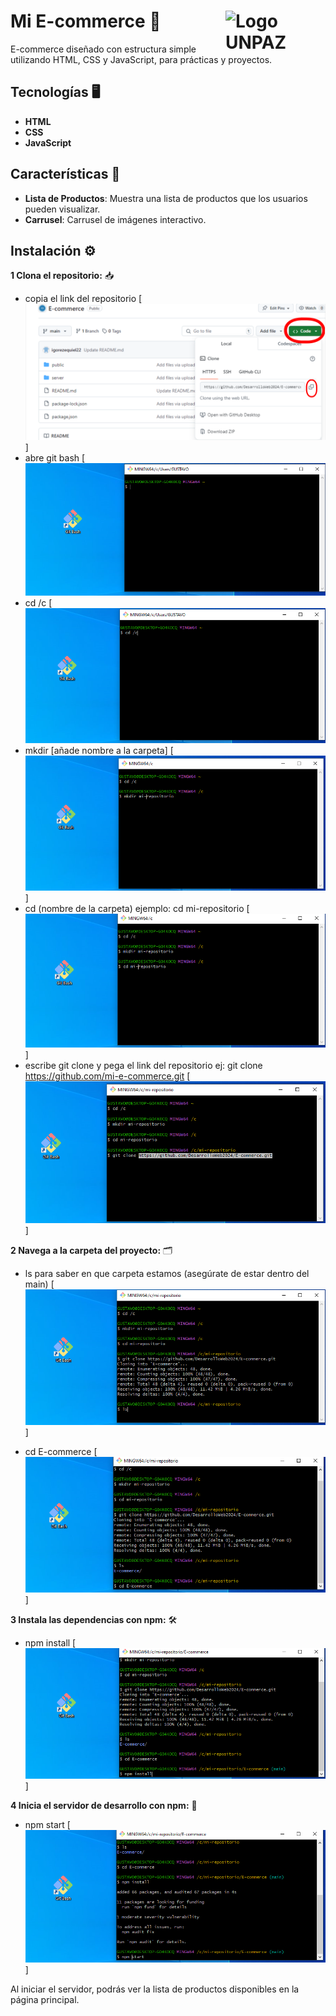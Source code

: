 <h1>
    Mi E-commerce 🛒
    <img src="https://www.unpaz.edu.ar/sites/default/files/unpaz_logo_2020.png" alt="Logo UNPAZ" width="160" align="right">
</h1>


E-commerce diseñado con estructura simple utilizando HTML, CSS y JavaScript, para prácticas y proyectos.

## Tecnologías 🖥 

- **HTML**
- **CSS** 
- **JavaScript**

## Características 🧩

- **Lista de Productos**: Muestra una lista de productos que los usuarios pueden visualizar.
- **Carrusel**: Carrusel de imágenes interactivo.

## Instalación ⚙️

**1 Clona el repositorio:** 📥

   
- copia el link del repositorio 
[![Paso 1](https://raw.githubusercontent.com/igorezequiel22/E-commerce-DesarrolloWeb/main/public/images/1725095447654.png "Paso 1")]
- abre git bash
[![Paso 2](https://raw.githubusercontent.com/igorezequiel22/E-commerce-DesarrolloWeb/main/public/images/2.PNG "Paso 2") 
- cd /c
[![Paso 3](https://raw.githubusercontent.com/igorezequiel22/E-commerce-DesarrolloWeb/main/public/images/3.PNG "Paso 3")
- mkdir [añade nombre a la carpeta]
[![Paso 4](https://raw.githubusercontent.com/igorezequiel22/E-commerce-DesarrolloWeb/main/public/images/4.PNG "Paso 4")]
- cd (nombre de la carpeta) ejemplo: cd mi-repositorio
[![Paso 5](https://raw.githubusercontent.com/igorezequiel22/E-commerce-DesarrolloWeb/main/public/images/5.PNG)]
- escribe git clone  y pega el link del repositorio ej: git clone https://github.com/mi-e-commerce.git
[![Paso 6](https://raw.githubusercontent.com/igorezequiel22/E-commerce-DesarrolloWeb/main/public/images/6.PNG "Paso 6")]

**2 Navega a la carpeta del proyecto:** 🗂 

- ls para saber en que carpeta estamos (asegúrate de estar dentro del main)
[![Paso 7](https://raw.githubusercontent.com/igorezequiel22/E-commerce-DesarrolloWeb/main/public/images/7.PNG "Paso 7")]

- cd E-commerce 
[![Paso 8](https://raw.githubusercontent.com/igorezequiel22/E-commerce-DesarrolloWeb/main/public/images/8.PNG "Paso 8")]

**3 Instala las dependencias con npm:** 🛠️

- npm install
[![Paso 9](https://raw.githubusercontent.com/igorezequiel22/E-commerce-DesarrolloWeb/main/public/images/9.PNG "Paso 9")]

**4 Inicia el servidor de desarrollo con npm:** 🏁

- npm start
[![Paso 10](https://raw.githubusercontent.com/igorezequiel22/E-commerce-DesarrolloWeb/main/public/images/10.PNG "Paso 10")]

Al iniciar el servidor, podrás ver la lista de productos disponibles en la página principal.

